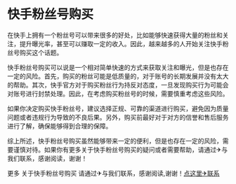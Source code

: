 # 快手粉丝号购买

在快手上拥有一个粉丝号可以带来很多的好处，比如能够快速获得大量的粉丝和关注，提升曝光率，甚至可以赚取一定的收入。因此，越来越多的人开始关注快手粉丝号购买这个话题。

快手粉丝号购买可以说是一个相对简单快速的方式来获取关注和曝光，但是也存在一定的风险。首先，购买的粉丝可能是低质量的，对于账号的长期发展并没有太大的帮助。其次，快手官方对于购买粉丝行为持反对态度，一旦发现购买行为可能会对账号进行封禁处理。因此，在考虑购买粉丝号的时候，需要慎重考虑这些风险。

如果你决定购买快手粉丝号，建议选择正规、可靠的渠道进行购买，避免因为质量问题或者违规行为导致的不良后果。另外，购买前最好对于对方的信誉和售后服务进行了解，确保能够得到合理的保障。

综上所述，快手粉丝号购买虽然能够带来一定的便利，但是也存在一定的风险，需要谨慎对待。如果你有更多关于快手粉丝号购买的疑问或者需要帮助，请通过✈与我们联系，感谢阅读，谢谢！

更多 关于快手粉丝号购买 请通过✈与我们联系，感谢阅读,谢谢！[点这里✈联系](https://d.k02.cc)